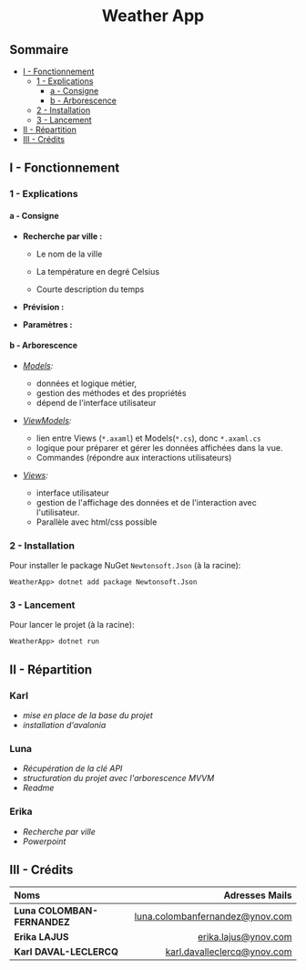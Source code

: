 # <center> Weather App

## Sommaire

- [I - Fonctionnement](#i---fonctionnement)
    - [1 - Explications](#1---explications)
        - [a - Consigne](#a---consigne)
        - [b - Arborescence](#b---arborescence)
    - [2 - Installation](#2---installation)
    - [3 - Lancement](#3---lancement)
- [II - Répartition](#ii---répartition)
- [III - Crédits](#iii---crédits)



## I - Fonctionnement

### 1 - Explications

#### a - Consigne

* **Recherche par ville :**

    -  Le nom de la ville

    - La température en degré Celsius

    - Courte description du temps


* **Prévision :**


* **Paramètres :**


#### b - Arborescence

* *[Models](Models/):*  
    * données et logique métier,   
    * gestion des méthodes et des propriétés   
    * dépend de l'interface utilisateur

* *[ViewModels](ViewModels/):*   
    * lien entre Views (`*.axaml`) et Models(`*.cs`), donc `*.axaml.cs`
    * logique pour préparer et gérer les données affichées dans la vue.      
    * Commandes (répondre aux interactions utilisateurs)

* *[Views](Views/):*
    * interface utilisateur
    * gestion de l'affichage des données et de l'interaction avec l'utilisateur.
    * Parallèle avec html/css possible

### 2 - Installation

Pour installer le package NuGet `Newtonsoft.Json` (à la racine):

```
WeatherApp> dotnet add package Newtonsoft.Json
```

### 3 - Lancement


Pour lancer le projet (à la racine): 

```
WeatherApp> dotnet run
```


## II - Répartition

### Karl

* *mise en place de la base du projet*
* *installation d'avalonia*   


### Luna

* *Récupération de la clé API* 
* *structuration du projet avec l'arborescence MVVM*
* *Readme*   


### Erika

* *Recherche par ville*
* *Powerpoint*

   
## III - Crédits

| Noms                         |                Adresses Mails |
| :-----------------------     |      -----------------------: |
|**Luna COLOMBAN-FERNANDEZ**   |luna.colombanfernandez@ynov.com|
|**Erika LAJUS**               |erika.lajus@ynov.com           |
|**Karl DAVAL-LECLERCQ**       |karl.davalleclercq@ynov.com    |